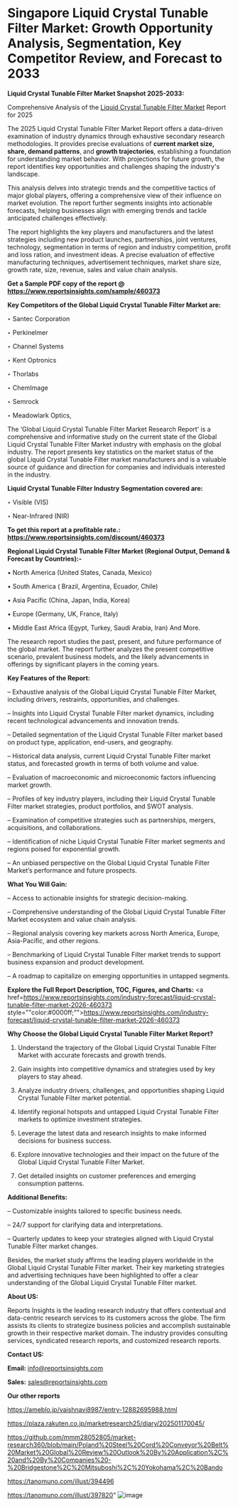 # Singapore Liquid Crystal Tunable Filter Market: Growth Opportunity Analysis, Segmentation, Key Competitor Review, and Forecast to 2033

<strong>Liquid Crystal Tunable Filter Market Snapshot 2025-2033:</strong>

Comprehensive Analysis of the <a href=https://www.reportsinsights.com/sample/460373>Liquid Crystal Tunable Filter Market</a> Report for 2025

The 2025 Liquid Crystal Tunable Filter Market Report offers a data-driven examination of industry dynamics through exhaustive secondary research methodologies. It provides precise evaluations of <strong>current market size, share, demand patterns</strong>, and <strong>growth trajectories</strong>, establishing a foundation for understanding market behavior. With projections for future growth, the report identifies key opportunities and challenges shaping the industry's landscape.

This analysis delves into strategic trends and the competitive tactics of major global players, offering a comprehensive view of their influence on market evolution. The report further segments insights into actionable forecasts, helping businesses align with emerging trends and tackle anticipated challenges effectively.

The report highlights the key players and manufacturers and the latest strategies including new product launches, partnerships, joint ventures, technology, segmentation in terms of region and industry competition, profit and loss ration, and investment ideas. A precise evaluation of effective manufacturing techniques, advertisement techniques, market share size, growth rate, size, revenue, sales and value chain analysis.

<strong>Get a Sample PDF copy of the report @ <a href=https://www.reportsinsights.com/sample/460373 style=color:#0000ff;>https://www.reportsinsights.com/sample/460373</a></strong>

<strong>Key Competitors of the Global Liquid Crystal Tunable Filter Market are:</strong>

‣ Santec Corporation

‣ Perkinelmer

‣ Channel Systems

‣ Kent Optronics

‣ Thorlabs

‣ ChemImage

‣ Semrock

‣ Meadowlark Optics,

The ‘Global Liquid Crystal Tunable Filter Market Research Report’ is a comprehensive and informative study on the current state of the Global Liquid Crystal Tunable Filter Market industry with emphasis on the global industry. The report presents key statistics on the market status of the global Liquid Crystal Tunable Filter market manufacturers and is a valuable source of guidance and direction for companies and individuals interested in the industry.

<strong>Liquid Crystal Tunable Filter Industry Segmentation covered are:</strong>

‣ Visible (VIS)

‣ Near-Infrared (NIR)

<strong>To get this report at a profitable rate.: <a href=https://www.reportsinsights.com/discount/460373 style=color:#0000ff;>https://www.reportsinsights.com/discount/460373</a></strong>

<strong>Regional Liquid Crystal Tunable Filter Market (Regional Output, Demand &amp; Forecast by Countries):-</strong>

• North America (United States, Canada, Mexico)

• South America ( Brazil, Argentina, Ecuador, Chile)

• Asia Pacific (China, Japan, India, Korea)

• Europe (Germany, UK, France, Italy)

• Middle East Africa (Egypt, Turkey, Saudi Arabia, Iran) And More.

The research report studies the past, present, and future performance of the global market. The report further analyzes the present competitive scenario, prevalent business models, and the likely advancements in offerings by significant players in the coming years.

<strong>Key Features of the Report:</strong>

– Exhaustive analysis of the Global Liquid Crystal Tunable Filter Market, including drivers, restraints, opportunities, and challenges.

– Insights into Liquid Crystal Tunable Filter market dynamics, including recent technological advancements and innovation trends.

– Detailed segmentation of the Liquid Crystal Tunable Filter market based on product type, application, end-users, and geography.

– Historical data analysis, current Liquid Crystal Tunable Filter market status, and forecasted growth in terms of both volume and value.

– Evaluation of macroeconomic and microeconomic factors influencing market growth.

– Profiles of key industry players, including their Liquid Crystal Tunable Filter market strategies, product portfolios, and SWOT analysis.

– Examination of competitive strategies such as partnerships, mergers, acquisitions, and collaborations.

– Identification of niche Liquid Crystal Tunable Filter market segments and regions poised for exponential growth.

– An unbiased perspective on the Global Liquid Crystal Tunable Filter Market’s performance and future prospects.

<strong>What You Will Gain:</strong>

– Access to actionable insights for strategic decision-making.

– Comprehensive understanding of the Global Liquid Crystal Tunable Filter Market ecosystem and value chain analysis.

– Regional analysis covering key markets across North America, Europe, Asia-Pacific, and other regions.

– Benchmarking of Liquid Crystal Tunable Filter market trends to support business expansion and product development.

– A roadmap to capitalize on emerging opportunities in untapped segments.

<strong>Explore the Full Report Description, TOC, Figures, and Charts:</strong>
<a href=https://www.reportsinsights.com/industry-forecast/liquid-crystal-tunable-filter-market-2026-460373 style=""color:#0000ff;"">https://www.reportsinsights.com/industry-forecast/liquid-crystal-tunable-filter-market-2026-460373</a>

<strong>Why Choose the Global Liquid Crystal Tunable Filter Market Report?</strong>

1. Understand the trajectory of the Global Liquid Crystal Tunable Filter Market with accurate forecasts and growth trends.

2. Gain insights into competitive dynamics and strategies used by key players to stay ahead.

3. Analyze industry drivers, challenges, and opportunities shaping Liquid Crystal Tunable Filter market potential.

4. Identify regional hotspots and untapped Liquid Crystal Tunable Filter markets to optimize investment strategies.

5. Leverage the latest data and research insights to make informed decisions for business success.

6. Explore innovative technologies and their impact on the future of the Global Liquid Crystal Tunable Filter Market.

7. Get detailed insights on customer preferences and emerging consumption patterns.

<strong>Additional Benefits:</strong>

– Customizable insights tailored to specific business needs.

– 24/7 support for clarifying data and interpretations.

– Quarterly updates to keep your strategies aligned with Liquid Crystal Tunable Filter market changes.

Besides, the market study affirms the leading players worldwide in the Global Liquid Crystal Tunable Filter market. Their key marketing strategies and advertising techniques have been highlighted to offer a clear understanding of the Global Liquid Crystal Tunable Filter market.

<strong><strong>About US</strong>:</strong>

Reports Insights is the leading research industry that offers contextual and data-centric research services to its customers across the globe. The firm assists its clients to strategize business policies and accomplish sustainable growth in their respective market domain. The industry provides consulting services, syndicated research reports, and customized research reports.

<strong>Contact US:</strong>

<p class=><b>Email:</b> <a href=mailto:info@reportsinsights.com>info@reportsinsights.com</a></p>
<p class=><b>Sales:</b> <a href=mailto:sales@reportsinsights.com>sales@reportsinsights.com</a></p>

<strong>Our other reports</strong>

<a href=https://ameblo.jp/vaishnavi8987/entry-12882695988.html>https://ameblo.jp/vaishnavi8987/entry-12882695988.html</a>

<a href=https://plaza.rakuten.co.jp/marketresearch25/diary/202501170045/>https://plaza.rakuten.co.jp/marketresearch25/diary/202501170045/</a>

<a href=https://github.com/mmm28052805/market-research360/blob/main/Poland%20Steel%20Cord%20Conveyor%20Belt%20Market%20Global%20Review%20Outlook%20By%20Application%2C%20and%20By%20Companies%20-%20Bridgestone%2C%20Mitsuboshi%2C%20Yokohama%2C%20Bando>https://github.com/mmm28052805/market-research360/blob/main/Poland%20Steel%20Cord%20Conveyor%20Belt%20Market%20Global%20Review%20Outlook%20By%20Application%2C%20and%20By%20Companies%20-%20Bridgestone%2C%20Mitsuboshi%2C%20Yokohama%2C%20Bando</a>

<a href=https://tanomuno.com/illust/394496>https://tanomuno.com/illust/394496</a>

<a href=https://tanomuno.com/illust/397820>https://tanomuno.com/illust/397820</a>"
![image](https://github.com/user-attachments/assets/688f2aae-50a2-4f84-8f12-70bfab026ce1)
